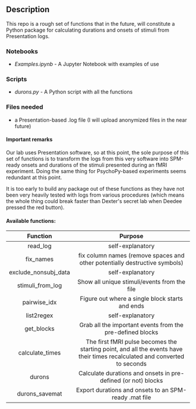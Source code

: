 ## Description
This repo is a rough set of functions that in the future, will constitute a Python package for calculating durations and onsets of stimuli from Presentation logs.

### Notebooks
* _Examples.ipynb_ - A Jupyter Notebook with examples of use

### Scripts
* _durons.py_ - A Python script with all the functions

### Files needed
* a Presentation-based .log file (I will upload anonymized files in the near future)

#### Important remarks

Our lab uses Presentation software, so at this point, the sole purpose of this set of functions is to transform the logs from this very software into SPM-ready onsets and durations of the stimuli presented during an fMRI experiment. Doing the same thing for PsychoPy-based experiments seems redundant at this point.

It is too early to build any package out of these functions as they have not been very heavily tested with logs from various procedures (which means the whole thing could break faster than Dexter's secret lab when Deedee pressed the red button).

#### Available functions:

| Function|Purpose| 
| :-------------:|:-------------:| 
| read_log|self-explanatory|
|fix_names|fix column names (remove spaces and other potentially destructive symbols)|
|exclude_nonsubj_data|self-explanatory|
|stimuli_from_log|Show all unique stimuli/events from the file|
|pairwise_idx|Figure out where a single block starts and ends|
|list2regex|self-explanatory|
|get_blocks|Grab all the important events from the pre-defined blocks|
|calculate_times|The first fMRI pulse becomes the starting point, and all the events have their times recalculated and converted to seconds|
|durons|Calculate durations and onsets in pre-defined (or not) blocks|
|durons_savemat|Export durations and onsets to an SPM-ready .mat file|

